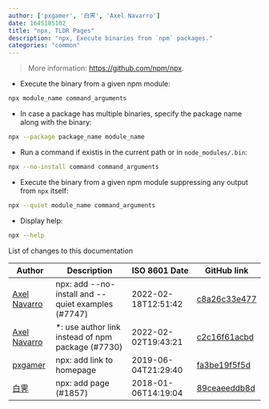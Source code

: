 ```yaml
---
author: ['pxgamer', '白霁', 'Axel Navarro']
date: 1645185102
title: "npx, TLDR Pages"
description: "npx, Execute binaries from `npm` packages."
categories: "common"
---
```

> More information: <https://github.com/npm/npx>.

- Execute the binary from a given npm module:

```bash
npx module_name command_arguments
```

- In case a package has multiple binaries, specify the package name along with the binary:

```bash
npx --package package_name module_name
```

- Run a command if existis in the current path or in `node_modules/.bin`:

```bash
npx --no-install command command_arguments
```

- Execute the binary from a given npm module suppressing any output from `npx` itself:

```bash
npx --quiet module_name command_arguments
```

- Display help:

```bash
npx --help
```
List of changes to this documentation


Author | Description | ISO 8601 Date | GitHub link
------|-----|-----|-----
[Axel Navarro](mailto:navarroaxel@gmail.com) | npx: add --no-install and --quiet examples (#7747) | 2022-02-18T12:51:42 | [c8a26c33e477](https://github.com/tldr-pages/tldr/commit/c8a26c33e477312371940a7243019e4711881773)
[Axel Navarro](mailto:navarroaxel@gmail.com) | *: use author link instead of npm package (#7730) | 2022-02-02T19:43:21 | [c2c16f61acbd](https://github.com/tldr-pages/tldr/commit/c2c16f61acbdca1933961fbbc20a80bdae76ece5)
[pxgamer](mailto:owzie123@gmail.com) | npx: add link to homepage | 2019-06-04T21:29:40 | [fa3be19f5f5d](https://github.com/tldr-pages/tldr/commit/fa3be19f5f5d72ab4a06e7c9f1ac9608edf79ac0)
[白霁](mailto:1041874421@qq.com) | npx: add page (#1857) | 2018-01-06T14:19:04 | [89ceaeeddb8d](https://github.com/tldr-pages/tldr/commit/89ceaeeddb8d441541fb7cab8634247f9a416177)

